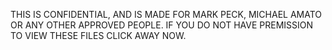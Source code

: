 THIS IS CONFIDENTIAL, AND IS MADE FOR MARK PECK, MICHAEL AMATO OR ANY OTHER APPROVED PEOPLE. IF YOU DO NOT HAVE PREMISSION TO VIEW THESE FILES CLICK AWAY NOW.
